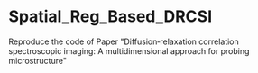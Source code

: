 # Spatial_Reg_Based_DRCSI
Reproduce the code of Paper "Diffusion‐relaxation correlation spectroscopic imaging: A multidimensional approach for probing microstructure"
